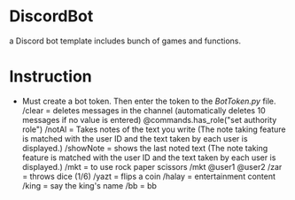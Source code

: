 # DiscordBot
a Discord bot template includes bunch of games and functions.

# Instruction
- Must create a bot token. Then enter the token to the *BotToken.py* file.
/clear = deletes messages in the channel (automatically deletes 10 messages if no value is entered) @commands.has_role("set authority role")
/notAl = Takes notes of the text you write (The note taking feature is matched with the user ID and the text taken by each user is displayed.)
/showNote = shows the last noted text (The note taking feature is matched with the user ID and the text taken by each user is displayed.)
/mkt = to use rock paper scissors /mkt @user1 @user2
/zar = throws dice (1/6)
/yazt = flips a coin
/halay = entertainment content
/king = say the king's name
/bb = bb
